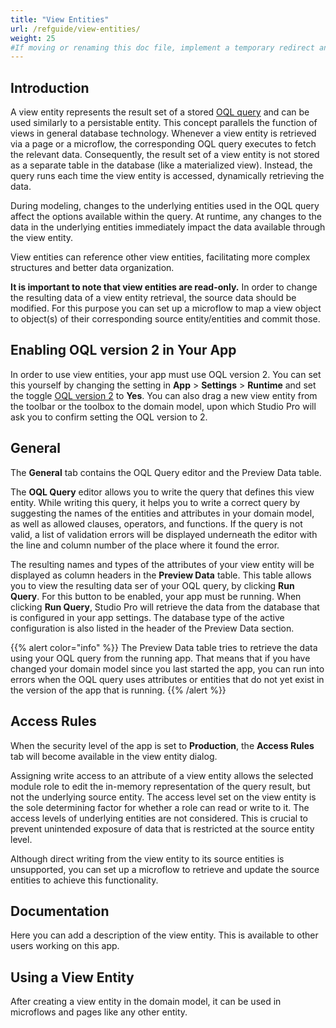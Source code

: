 ```yaml
---
title: "View Entities"
url: /refguide/view-entities/
weight: 25
#If moving or renaming this doc file, implement a temporary redirect and let the respective team know they should update the URL in the product. See Mapping to Products for more details.
---
```


## Introduction

A view entity represents the result set of a stored [OQL query](/refguide/oql) and can be used similarly to a persistable entity. This concept parallels the function of views in general database technology. Whenever a view entity is retrieved via a page or a microflow, the corresponding OQL query executes to fetch the relevant data. Consequently, the result set of a view entity is not stored as a separate table in the database (like a materialized view). Instead, the query runs each time the view entity is accessed, dynamically retrieving the data.

During modeling, changes to the underlying entities used in the OQL query affect the options available within the query. At runtime, any changes to the data in the underlying entities immediately impact the data available through the view entity.

View entities can reference other view entities, facilitating more complex structures and better data organization. 

**It is important to note that view entities are read-only.** In order to change the resulting data of a view entity retrieval, the source data should be modified. For this purpose you can set up a microflow to map a view object to object(s) of their corresponding source entity/entities and commit those.

## Enabling OQL version 2 in Your App

In order to use view entities, your app must use OQL version 2. You can set this yourself by changing the setting in **App** > **Settings** > **Runtime** and set the toggle [OQL version 2](/refguide/app-settings/#oql-version-2) to **Yes**. You can also drag a new view entity from the toolbar or the toolbox to the domain model, upon which Studio Pro will ask you to confirm setting the OQL version to 2. 

## General

The **General** tab contains the OQL Query editor and the Preview Data table.

The **OQL Query** editor allows you to write the query that defines this view entity. While writing this query, it helps you to write a correct query by suggesting the names of the entities and attributes in your domain model, as well as allowed clauses, operators, and functions. If the query is not valid, a list of validation errors will be displayed underneath the editor with the line and column number of the place where it found the error.

The resulting names and types of the attributes of your view entity will be displayed as column headers in the **Preview Data** table. This table allows you to view the resulting data ser of your OQL query, by clicking **Run Query**. For this button to be enabled, your app must be running. When clicking **Run Query**, Studio Pro will retrieve the data from the database that is configured in your app settings. The database type of the active configuration is also listed in the header of the Preview Data section.

{{% alert color="info" %}}
The Preview Data table tries to retrieve the data using your OQL query from the running app. That means that if you have changed your domain model since you last started the app, you can run into errors when the OQL query uses attributes or entities that do not yet exist in the version of the app that is running.
{{% /alert %}}

## Access Rules

When the security level of the app is set to **Production**, the **Access Rules** tab will become available in the view entity dialog.

Assigning write access to an attribute of a view entity allows the selected module role to edit the in-memory representation of the query result, but not the underlying source entity. The access level set on the view entity is the sole determining factor for whether a role can read or write to it. The access levels of underlying entities are not considered. This is crucial to prevent unintended exposure of data that is restricted at the source entity level.

Although direct writing from the view entity to its source entities is unsupported, you can set up a microflow to retrieve and update the source entities to achieve this functionality.

## Documentation

Here you can add a description of the view entity. This is available to other users working on this app.

## Using a View Entity

After creating a view entity in the domain model, it can be used in microflows and pages like any other entity.
